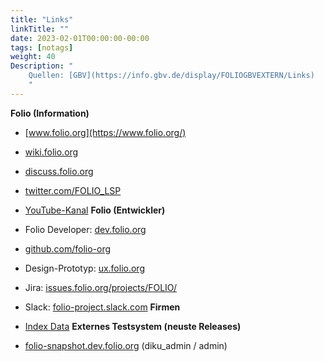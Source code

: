 ```yaml
---
title: "Links"
linkTitle: ""
date: 2023-02-01T00:00:00-00:00
tags: [notags]
weight: 40
Description: "
    Quellen: [GBV](https://info.gbv.de/display/FOLIOGBVEXTERN/Links)
    "
---
```


**Folio (Information)**

* [www.folio.org](https://www.folio.org/)
* [wiki.folio.org](https://wiki.folio.org/)
* [discuss.folio.org](https://discuss.folio.org/)
* [twitter.com/FOLIO\_LSP](https://twitter.com/FOLIO_LSP)
* [YouTube-Kanal](https://youtube.com/channel/UC4Vs5mb1qgOXPZgso1LESUw)
**Folio (Entwickler)**

* Folio Developer: [dev.folio.org](https://dev.folio.org/)
* [github.com/folio-org](https://github.com/folio-org)
* Design-Prototyp: [ux.folio.org](https://ux.folio.org/)
* Jira: [issues.folio.org/projects/FOLIO/](https://issues.folio.org/projects/FOLIO/)
* Slack: [folio-project.slack.com](https://folio-project.slack.com/)
**Firmen**

* [Index Data](https://www.indexdata.com/folio/)
**Externes Testsystem (neuste Releases)**

* [folio-snapshot.dev.folio.org](https://folio-snapshot.dev.folio.org/) (diku\_admin / admin)
